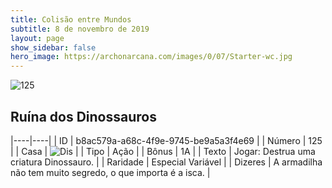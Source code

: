 ```yaml
---
title: Colisão entre Mundos
subtitle: 8 de novembro de 2019
layout: page
show_sidebar: false
hero_image: https://archonarcana.com/images/0/07/Starter-wc.jpg
---
```


![125](https://cdn.keyforgegame.com/media/card_front/pt/452_125_RR7RJQV6HJHH_pt.png)

## Ruína dos Dinossauros

|----|----|
| ID | b8ac579a-a68c-4f9e-9745-be9a5a3f4e69 |
| Número | 125 |
| Casa | ![Dis](https://archonarcana.com/images/thumb/e/e8/Dis.png/22px-Dis.png "Dis") |
| Tipo | Ação |
| Bônus | 1A |
| Texto | Jogar: Destrua uma criatura Dinossauro. |
| Raridade | Especial Variável |
| Dizeres | A armadilha não tem muito segredo,  o que importa é a isca. |
